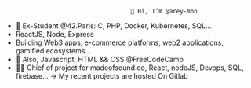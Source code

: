                                         👋 Hi, I’m @arey-mon
- 🌱 Ex-Student @42.Paris: C, PHP, Docker, Kubernetes, SQL...
- ReactJS, Node, Express
- Building Web3 apps, e-commerce platforms, web2 applications, gamified ecosystems...
- 👀 Also, Javascript, HTML && CSS @FreeCodeCamp
- 👩‍💻 Chief of project for madeofsound.co, React, nodeJS, Devops, SQL, firebase...
-> My recent projects are hosted On Gitlab
<!---
arey-mon/arey-mon is a ✨ special ✨ repository because its `README.md` (this file) appears on your GitHub profile.
You can click the Preview link to take a look at your changes.
--->
